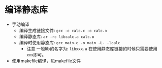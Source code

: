 # 编译静态库
+ 手动编译
	+ 编译生成链接文件: `gcc -c calc.c -o calc.o`
	+ 编译静态库: `ar -rc libcalc.a calc.o`
	+ 编译时使用静态库: `gcc main.c -o main -L. -lcalc`
		+ 注意 一般lib的名字为: `libxxx.a` 在使用静态库链接的时候只需要使用`xxx`即可。
+ 使用makefile编译，见makefile文件
